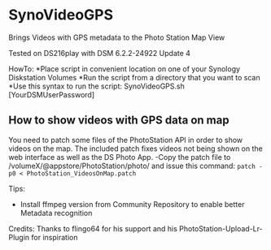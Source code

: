 # SynoVideoGPS
Brings Videos with GPS metadata to the Photo Station Map View

Tested on DS216play with DSM 6.2.2-24922 Update 4

HowTo:
*Place script in convenient location on one of your Synology Diskstation Volumes
*Run the script from a directory that you want to scan
*Use this syntax to run the script: SynoVideoGPS.sh [YourDSMUserPassword]

How to show videos with GPS data on map
-------------
You need to patch some files of the PhotoStation API in order to show videos on the map.
The included patch fixes videos not being shown on the web interface as well as the DS Photo App.
-Copy the patch file to /volumeX/@appstore/PhotoStation/photo/ and issue this command: `patch -p0 < PhotoStation_VideosOnMap.patch`


Tips:
- Install ffmpeg version from Community Repository to enable better Metadata recognition

Credits:
Thanks to flingo64 for his support and his PhotoStation-Upload-Lr-Plugin for inspiration
